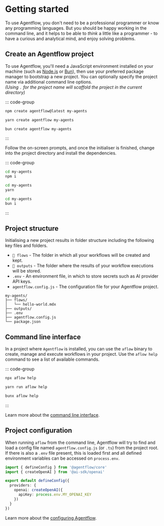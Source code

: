 # Getting started

To use Agentflow, you don't need to be a professional programmer or know any programming languages. But you should be happy working in the command line, and it helps to be able to *think* a little like a programmer - to have a curious and analytical mind, and enjoy solving problems.

## Create an Agentflow project

To use Agentflow, you'll need a JavaScript environment installed on your machine (such as [Node.js](https://nodejs.org) or [Bun](https://bun.sh/)), then use your preferred package manager to bootstrap a new project. You can optionally specify the project name via additional command line options.<br>
*(Using `.` for the project name will scaffold the project in the current directory)*

::: code-group
```sh [npm]
npm create agentflow@latest my-agents
```
```sh [yarn]
yarn create agentflow my-agents
```
```sh [bun]
bun create agentflow my-agents
```
:::

Follow the on-screen prompts, and once the initialiser is finished, change into the project directory and install the dependencies.

::: code-group
```sh [npm]
cd my-agents
npm i
```
```sh [yarn]
cd my-agents
yarn
```
```sh [bun]
cd my-agents
bun i
```
:::

## Project structure

Initialising a new project results in folder structure including the following key files and folders.

- `📂 flows` - The folder in which all your workflows will be created and kept.
- `📂 outputs` - The folder where the results of your workflow executions will be stored.
- `.env` - An environment file, in which to store secrets such as AI provider API keys.
- `agentflow.config.js` - The configuration file for your Agentflow project.

```
my-agents/
├── flows/
│   └── hello-world.mdx
├── outputs/
├── .env
├── agentflow.config.js
└── package.json
```

## Command line interface

In a project where `Agentflow` is installed, you can use the `aflow` binary to create, manage and execute workflows in your project. Use the `aflow help` command to see a list of available commands.

::: code-group
```sh [npm]
npx aflow help
```
```sh [yarn]
yarn run aflow help
```
```sh [bun]
bunx aflow help
```
:::

Learn more about the [command line interface](/guide/command-line-interface).

## Project configuration

When running `aflow` from the command line, Agentflow will try to find and load a config file named `agentflow.config.js` (or `.ts`) from the project root. If there is also a `.env` file present, this is loaded first and all defined environment variables can be accessed on `process.env`.

```ts
import { defineConfig } from '@agentflow/core'
import { createOpenAI } from '@ai-sdk/openai'

export default defineConfig({
  providers: {
    openai: createOpenAI({
      apiKey: process.env.MY_OPENAI_KEY
    })
  }
})
```

Learn more about the [configuring Agentflow](/guide/configuration).

